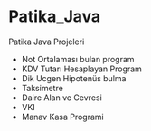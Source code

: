 # Patika_Java
Patika Java Projeleri
 * Not Ortalaması bulan program
 * KDV Tutarı Hesaplayan Program
 * Dik Ucgen Hipotenüs bulma
 * Taksimetre
 * Daire Alan ve Cevresi
 * VKI
 * Manav Kasa Programi
